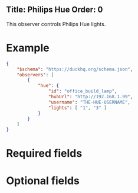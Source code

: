 Title: Philips Hue
Order: 0
---

This observer controls Philips Hue lights.

# Example

```json
{
    "$schema": "https://duckhq.org/schema.json",
    "observers": [
        {
            "hue": {
                "id": "office_build_lamp",
                "hubUrl": "http://192.168.1.99",
                "username": "THE-HUE-USERNAME",
                "lights": [ "1", "3" ]
            }
        }
    ]
}
```

# Required fields

<?# JsonSchema type=HueConfiguration required=true /?>

# Optional fields

<?# JsonSchema type=HueConfiguration required=false /?>